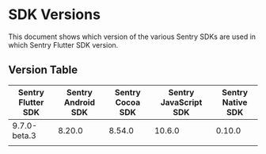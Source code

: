 # SDK Versions

This document shows which version of the various Sentry SDKs are used in which Sentry Flutter SDK version.

## Version Table

| Sentry Flutter SDK | Sentry Android SDK | Sentry Cocoa SDK | Sentry JavaScript SDK | Sentry Native SDK |
| ------------------ | ------------------ | ---------------- | --------------------- | ----------------- |
| 9.7.0-beta.3       | 8.20.0             | 8.54.0           | 10.6.0                | 0.10.0            |
|                    |                    |                  |                       |                   |
